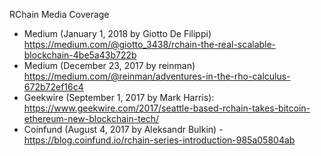 
RChain Media Coverage

* Medium (January 1, 2018 by Giotto De Filippi) https://medium.com/@giotto_3438/rchain-the-real-scalable-blockchain-4be5a43b722b
* Medium (December 23, 2017 by reinman) https://medium.com/@reinman/adventures-in-the-rho-calculus-672b72ef16c4
* Geekwire (September 1, 2017 by Mark Harris): https://www.geekwire.com/2017/seattle-based-rchain-takes-bitcoin-ethereum-new-blockchain-tech/
* Coinfund (August 4, 2017 by Aleksandr Bulkin) - https://blog.coinfund.io/rchain-series-introduction-985a05804ab
